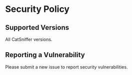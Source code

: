 # Security Policy

## Supported Versions

All CatSniffer versions.

## Reporting a Vulnerability

Please submit a new issue to report security vulnerabilities.
